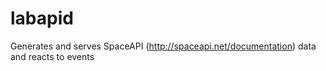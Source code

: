 labapid
=======

Generates and serves SpaceAPI (http://spaceapi.net/documentation) data and reacts to events
